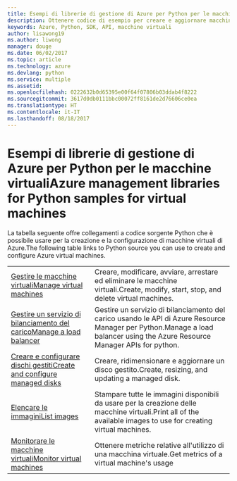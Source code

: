 ```yaml
---
title: Esempi di librerie di gestione di Azure per Python per le macchine virtuali
description: Ottenere codice di esempio per creare e aggiornare macchine virtuali di Azure con le librerie di gestione di Azure per Python
keywords: Azure, Python, SDK, API, macchine virtuali
author: lisawong19
ms.author: liwong
manager: douge
ms.date: 06/02/2017
ms.topic: article
ms.technology: azure
ms.devlang: python
ms.service: multiple
ms.assetid: 
ms.openlocfilehash: 0222632b0d65395e00f64f07806b03ddab4f8222
ms.sourcegitcommit: 3617d0db0111bbc00072ff8161de2d76606ce0ea
ms.translationtype: HT
ms.contentlocale: it-IT
ms.lasthandoff: 08/18/2017
---
```

# <a name="azure-management-libraries-for-python-samples-for-virtual-machines"></a><span data-ttu-id="c8750-104">Esempi di librerie di gestione di Azure per Python per le macchine virtuali</span><span class="sxs-lookup"><span data-stu-id="c8750-104">Azure management libraries for Python samples for virtual machines</span></span>

<span data-ttu-id="c8750-105">La tabella seguente offre collegamenti a codice sorgente Python che è possibile usare per la creazione e la configurazione di macchine virtuali di Azure.</span><span class="sxs-lookup"><span data-stu-id="c8750-105">The following table links to Python source you can use to create and configure Azure virtual machines.</span></span>

| || 
|---|---|
| <span data-ttu-id="c8750-106">[Gestire le macchine virtuali][1]</span><span class="sxs-lookup"><span data-stu-id="c8750-106">[Manage virtual machines][1]</span></span> | <span data-ttu-id="c8750-107">Creare, modificare, avviare, arrestare ed eliminare le macchine virtuali.</span><span class="sxs-lookup"><span data-stu-id="c8750-107">Create, modify, start, stop, and delete virtual machines.</span></span> |
| <span data-ttu-id="c8750-108">[Gestire un servizio di bilanciamento del carico][2]</span><span class="sxs-lookup"><span data-stu-id="c8750-108">[Manage a load balancer][2]</span></span> | <span data-ttu-id="c8750-109">Gestire un servizio di bilanciamento del carico usando le API di Azure Resource Manager per Python.</span><span class="sxs-lookup"><span data-stu-id="c8750-109">Manage a load balancer using the Azure Resource Manager APIs for python.</span></span> |
| <span data-ttu-id="c8750-110">[Creare e configurare dischi gestiti][3]</span><span class="sxs-lookup"><span data-stu-id="c8750-110">[Create and configure managed disks][3]</span></span> | <span data-ttu-id="c8750-111">Creare, ridimensionare e aggiornare un disco gestito.</span><span class="sxs-lookup"><span data-stu-id="c8750-111">Create, resizing, and updating a managed disk.</span></span>|
| <span data-ttu-id="c8750-112">[Elencare le immagini][4]</span><span class="sxs-lookup"><span data-stu-id="c8750-112">[List images][4]</span></span> | <span data-ttu-id="c8750-113">Stampare tutte le immagini disponibili da usare per la creazione delle macchine virtuali.</span><span class="sxs-lookup"><span data-stu-id="c8750-113">Print all of the available images to use for creating virtual machines.</span></span>| 
| <span data-ttu-id="c8750-114">[Monitorare le macchine virtuali][5]</span><span class="sxs-lookup"><span data-stu-id="c8750-114">[Monitor virtual machines][5]</span></span> |<span data-ttu-id="c8750-115">Ottenere metriche relative all'utilizzo di una macchina virtuale.</span><span class="sxs-lookup"><span data-stu-id="c8750-115">Get metrics of a virtual machine's usage</span></span> | 

[1]: https://azure.microsoft.com/resources/samples/virtual-machines-python-manage/
[2]: https://azure.microsoft.com/resources/samples/network-python-manage-loadbalancer
[3]: python-sdk-azure-samples-managed-disks.md
[4]: python-sdk-azure-samples-list-images.md
[5]: python-sdk-azure-samples-monitor-vms.md

